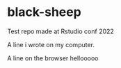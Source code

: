 

# black-sheep
Test repo made at Rstudio conf 2022


A line i wrote on my computer.

A line on the browser hellooooo
